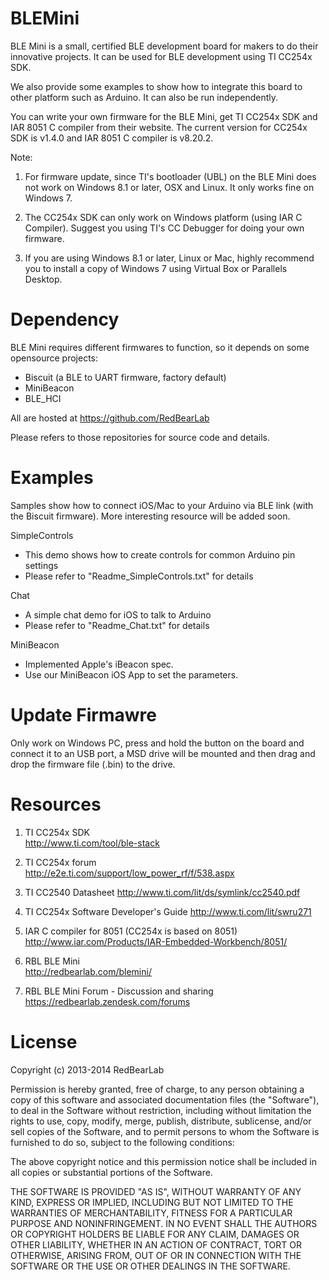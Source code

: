 BLEMini
=======

BLE Mini is a small, certified BLE development board for makers to do their innovative projects. It can be used for BLE development using TI CC254x SDK.

We also provide some examples to show how to integrate this board to other platform such as Arduino. It can also be run independently.

You can write your own firmware for the BLE Mini, get TI CC254x SDK and IAR 8051 C compiler from their website. The current version for CC254x SDK is v1.4.0 and IAR 8051 C compiler is v8.20.2.

Note:

1. For firmware update, since TI's bootloader (UBL) on the BLE Mini does not work on Windows 8.1 or later, OSX and Linux. It only works fine on Windows 7.

2. The CC254x SDK can only work on Windows platform (using IAR C Compiler). Suggest you using TI's CC Debugger for doing your own firmware.

3. If you are using Windows 8.1 or later, Linux or Mac, highly recommend you to install a copy of Windows 7 using Virtual Box or Parallels Desktop.


Dependency
==========

BLE Mini requires different firmwares to function, so it depends on some opensource projects:<br/>
- Biscuit (a BLE to UART firmware, factory default)
- MiniBeacon
- BLE_HCI

All are hosted at https://github.com/RedBearLab

Please refers to those repositories for source code and details.


Examples
========

Samples show how to connect iOS/Mac to your Arduino via BLE link (with the Biscuit firmware). More interesting resource will be added soon.

SimpleControls
- This demo shows how to create controls for common Arduino pin settings
- Please refer to "Readme_SimpleControls.txt" for details

Chat
- A simple chat demo for iOS to talk to Arduino
- Please refer to "Readme_Chat.txt" for details

MiniBeacon
- Implemented Apple's iBeacon spec.
- Use our MiniBeacon iOS App to set the parameters.


Update Firmawre
===============

Only work on Windows PC, press and hold the button on the board and connect it to an USB port, a MSD drive will be mounted and then drag and drop the firmware file (.bin) to the drive.


Resources
=========

1. TI CC254x SDK<br/>
http://www.ti.com/tool/ble-stack

2. TI CC254x forum<br/>
http://e2e.ti.com/support/low_power_rf/f/538.aspx 

3. TI CC2540 Datasheet
http://www.ti.com/lit/ds/symlink/cc2540.pdf

4. TI CC254x Software Developer's Guide
http://www.ti.com/lit/swru271
 
5. IAR C compiler for 8051 (CC254x is based on 8051)<br/>
http://www.iar.com/Products/IAR-Embedded-Workbench/8051/

6. RBL BLE Mini<br/>
http://redbearlab.com/blemini/

7. RBL BLE Mini Forum - Discussion and sharing<br/>
https://redbearlab.zendesk.com/forums


License
=======

Copyright (c) 2013-2014 RedBearLab

Permission is hereby granted, free of charge, to any person obtaining a copy
of this software and associated documentation files (the "Software"), to deal 
in the Software without restriction, including without limitation the rights 
to use, copy, modify, merge, publish, distribute, sublicense, and/or sell
copies of the Software, and to permit persons to whom the Software is
furnished to do so, subject to the following conditions:

The above copyright notice and this permission notice shall be included in all
copies or substantial portions of the Software.

THE SOFTWARE IS PROVIDED "AS IS", WITHOUT WARRANTY OF ANY KIND, EXPRESS OR
IMPLIED, INCLUDING BUT NOT LIMITED TO THE WARRANTIES OF MERCHANTABILITY,
FITNESS FOR A PARTICULAR PURPOSE AND NONINFRINGEMENT. IN NO EVENT SHALL THE
AUTHORS OR COPYRIGHT HOLDERS BE LIABLE FOR ANY CLAIM, DAMAGES OR OTHER 
LIABILITY, WHETHER IN AN ACTION OF CONTRACT, TORT OR OTHERWISE, ARISING FROM,
OUT OF OR IN CONNECTION WITH THE SOFTWARE OR THE USE OR OTHER DEALINGS IN THE
SOFTWARE.
